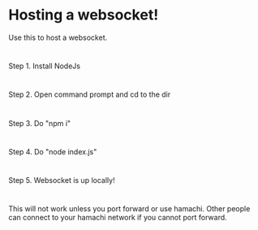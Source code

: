 
# Hosting a websocket!

Use this to host a websocket.
#
Step 1. Install NodeJs
#
Step 2. Open command prompt and cd to the dir
#
Step 3. Do "npm i"
#
Step 4. Do "node index.js"
#
Step 5. Websocket is up locally!
#

#
This will not work unless you port forward or use hamachi. Other people can connect to your hamachi network if you cannot port forward.
